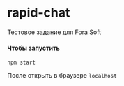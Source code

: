 # rapid-chat

Тестовое задание для Fora Soft

#### Чтобы запустить
 
```$bash
npm start
```

После открыть в браузере `localhost`